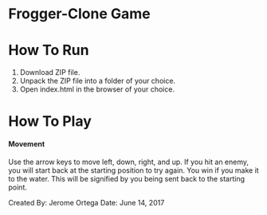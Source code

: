 Frogger-Clone Game
==================

# How To Run

1. Download ZIP file.
2. Unpack the ZIP file into a folder of your choice.
3. Open index.html in the browser of your choice.

# How To Play

#### Movement

Use the arrow keys to move left, down, right, and up.
If you hit an enemy, you will start back at the starting position to try again.
You win if you make it to the water.  This will be signified by you being sent back to the starting point.

Created By: Jerome Ortega
Date: June 14, 2017
